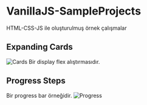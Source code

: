 # VanillaJS-SampleProjects
HTML-CSS-JS ile oluşturulmuş örnek çalışmalar

## Expanding Cards 
![Cards](https://i.ibb.co/CKG412z/1.png)
Bir display flex alıştırmasıdır.

## Progress Steps
Bir progress bar örneğidir.
![Progress](https://s1.imghub.io/fN3W5.png)
